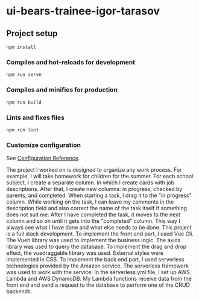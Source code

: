 # ui-bears-trainee-igor-tarasov

## Project setup

```
npm install
```

### Compiles and hot-reloads for development

```
npm run serve
```

### Compiles and minifies for production

```
npm run build
```

### Lints and fixes files

```
npm run lint
```

### Customize configuration

See [Configuration Reference](https://cli.vuejs.org/config/).

The project I worked on is designed to organize any work process.
For example, I will take homework for children for the summer. For each school subject, I create a separate column. In which I create cards with job descriptions. After that, I create new columns: in progress, checked by parents, and completed. When starting a task, I drag it to the "in progress" column. While working on the task, I can leave my comments in the description field and also correct the name of the task itself if something does not suit me. After I have completed the task, it moves to the next column and so on until it gets into the "completed" column. This way I always see what I have done and what else needs to be done.
This project is a full stack development.
To implement the front end part, I used Vue Cli. The Vueh library was used to implement the business logic. The axios library was used to query the database. To implement the drag and drop effect, the vuedraggable library was used. External styles were implemented in CSS.
To implement the back end part, I used serverless technologies provided by the Amazon service. The serverless framework was used to work with the service. In the serverless.yml file, I set up AWS Lambda and AWS DynamoDB. My Lambda functions receive data from the front end and send a request to the database to perform one of the CRUD backends.
